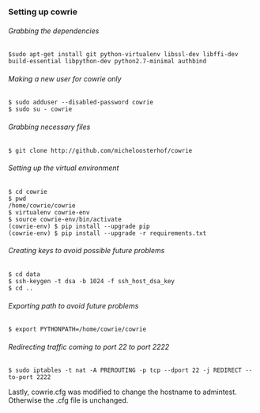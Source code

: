 ### Setting up cowrie

###### Grabbing the dependencies
```
$sudo apt-get install git python-virtualenv libssl-dev libffi-dev build-essential libpython-dev python2.7-minimal authbind
```

###### Making a new user for cowrie only
```
$ sudo adduser --disabled-password cowrie
$ sudo su - cowrie
```

###### Grabbing necessary files
```
$ git clone http://github.com/micheloosterhof/cowrie
```

###### Setting up the virtual environment
```
$ cd cowrie
$ pwd
/home/cowrie/cowrie
$ virtualenv cowrie-env
$ source cowrie-env/bin/activate
(cowrie-env) $ pip install --upgrade pip
(cowrie-env) $ pip install --upgrade -r requirements.txt
```

###### Creating keys to avoid possible future problems
```
$ cd data
$ ssh-keygen -t dsa -b 1024 -f ssh_host_dsa_key
$ cd ..
```
###### Exporting path to avoid future problems
```
$ export PYTHONPATH=/home/cowrie/cowrie
```
###### Redirecting traffic coming to port 22 to port 2222
```
$ sudo iptables -t nat -A PREROUTING -p tcp --dport 22 -j REDIRECT --to-port 2222
```

Lastly, cowrie.cfg was modified to change the hostname to admintest. Otherwise the .cfg file is unchanged.
